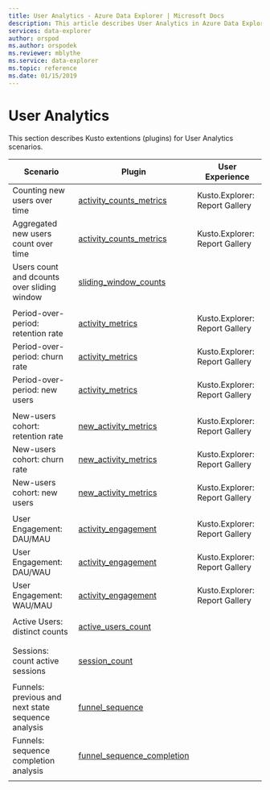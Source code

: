 ```yaml
---
title: User Analytics - Azure Data Explorer | Microsoft Docs
description: This article describes User Analytics in Azure Data Explorer.
services: data-explorer
author: orspod
ms.author: orspodek
ms.reviewer: mblythe
ms.service: data-explorer
ms.topic: reference
ms.date: 01/15/2019
---
```

# User Analytics

This section describes Kusto extentions (plugins) for User Analytics scenarios.

|Scenario|Plugin|User Experience|
|--------|------|---------------|
| Counting new users over time | [activity_counts_metrics](activity-counts-metrics-plugin.md)|Kusto.Explorer: Report Gallery|
| Aggregated new users count over time | [activity_counts_metrics](activity-counts-metrics-plugin.md)|Kusto.Explorer: Report Gallery|
| Users count and dcounts over sliding window | [sliding_window_counts](sliding-window-counts-plugin.md)||
||||
| Period-over-period: retention rate | [activity_metrics](activity-metrics-plugin.md)|Kusto.Explorer: Report Gallery|
| Period-over-period: churn rate | [activity_metrics](activity-metrics-plugin.md)|Kusto.Explorer: Report Gallery|
| Period-over-period: new users| [activity_metrics](activity-metrics-plugin.md)|Kusto.Explorer: Report Gallery|
||||
| New-users cohort: retention rate | [new_activity_metrics](new-activity-metrics-plugin.md)|Kusto.Explorer: Report Gallery|
| New-users cohort: churn rate  | [new_activity_metrics](new-activity-metrics-plugin.md)|Kusto.Explorer: Report Gallery|
| New-users cohort: new users | [new_activity_metrics](new-activity-metrics-plugin.md)|Kusto.Explorer: Report Gallery|
||||
|User Engagement: DAU/MAU|[activity_engagement](activity-engagement-plugin.md)|Kusto.Explorer: Report Gallery|
|User Engagement: DAU/WAU|[activity_engagement](activity-engagement-plugin.md)|Kusto.Explorer: Report Gallery|
|User Engagement: WAU/MAU|[activity_engagement](activity-engagement-plugin.md)|Kusto.Explorer: Report Gallery|
||||
|Active Users: distinct counts |[active_users_count](active-users-count-plugin.md)||
||||
||||
|Sessions: count active sessions|[session_count](session-count-plugin.md)||
||||
|Funnels: previous and next state sequence analysis | [funnel_sequence](funnel-sequence-plugin.md)||
|Funnels: sequence completion analysis|[funnel_sequence_completion](funnel-sequence-completion-plugin.md)||
||||